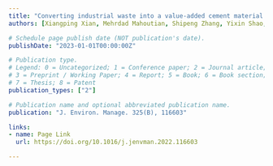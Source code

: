 ```yaml
---
title: "Converting industrial waste into a value-added cement material through ambient pressure carbonation"
authors: [Xiangping Xian, Mehrdad Mahoutian, Shipeng Zhang, Yixin Shao, Duo Zhang, Jingyi Liu]

# Schedule page publish date (NOT publication's date).
publishDate: "2023-01-01T00:00:00Z"

# Publication type.
# Legend: 0 = Uncategorized; 1 = Conference paper; 2 = Journal article;
# 3 = Preprint / Working Paper; 4 = Report; 5 = Book; 6 = Book section;
# 7 = Thesis; 8 = Patent
publication_types: ["2"]

# Publication name and optional abbreviated publication name.
publication: "J. Environ. Manage. 325(B), 116603"

links:
- name: Page Link
  url: https://doi.org/10.1016/j.jenvman.2022.116603

---
```

